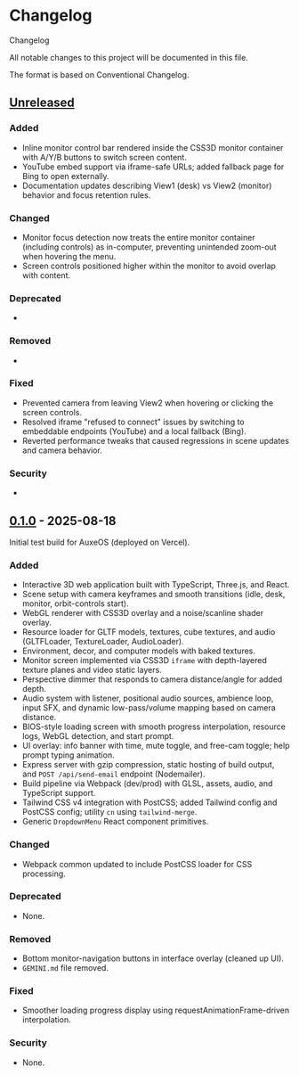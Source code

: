 # Changelog

Changelog

All notable changes to this project will be documented in this file.

The format is based on Conventional Changelog.

## [Unreleased]

### Added

-   Inline monitor control bar rendered inside the CSS3D monitor container with A/Y/B buttons to switch screen content.
-   YouTube embed support via iframe-safe URLs; added fallback page for Bing to open externally.
-   Documentation updates describing View1 (desk) vs View2 (monitor) behavior and focus retention rules.

### Changed

-   Monitor focus detection now treats the entire monitor container (including controls) as in-computer, preventing unintended zoom-out when hovering the menu.
-   Screen controls positioned higher within the monitor to avoid overlap with content.

### Deprecated

-

### Removed

-

### Fixed

-   Prevented camera from leaving View2 when hovering or clicking the screen controls.
-   Resolved iframe "refused to connect" issues by switching to embeddable endpoints (YouTube) and a local fallback (Bing).
-   Reverted performance tweaks that caused regressions in scene updates and camera behavior.

### Security

-

## [0.1.0] - 2025-08-18

Initial test build for AuxeOS (deployed on Vercel).

### Added

-   Interactive 3D web application built with TypeScript, Three.js, and React.
-   Scene setup with camera keyframes and smooth transitions (idle, desk, monitor, orbit-controls start).
-   WebGL renderer with CSS3D overlay and a noise/scanline shader overlay.
-   Resource loader for GLTF models, textures, cube textures, and audio (GLTFLoader, TextureLoader, AudioLoader).
-   Environment, decor, and computer models with baked textures.
-   Monitor screen implemented via CSS3D `iframe` with depth-layered texture planes and video static layers.
-   Perspective dimmer that responds to camera distance/angle for added depth.
-   Audio system with listener, positional audio sources, ambience loop, input SFX, and dynamic low-pass/volume mapping based on camera distance.
-   BIOS-style loading screen with smooth progress interpolation, resource logs, WebGL detection, and start prompt.
-   UI overlay: info banner with time, mute toggle, and free-cam toggle; help prompt typing animation.
-   Express server with gzip compression, static hosting of build output, and `POST /api/send-email` endpoint (Nodemailer).
-   Build pipeline via Webpack (dev/prod) with GLSL, assets, audio, and TypeScript support.
-   Tailwind CSS v4 integration with PostCSS; added Tailwind config and PostCSS config; utility `cn` using `tailwind-merge`.
-   Generic `DropdownMenu` React component primitives.

### Changed

-   Webpack common updated to include PostCSS loader for CSS processing.

### Deprecated

-   None.

### Removed

-   Bottom monitor-navigation buttons in interface overlay (cleaned up UI).
-   `GEMINI.md` file removed.

### Fixed

-   Smoother loading progress display using requestAnimationFrame-driven interpolation.

### Security

-   None.

[Unreleased]: https://example.com/compare/v0.1.0...HEAD
[0.1.0]: https://example.com/releases/tag/v0.1.0
